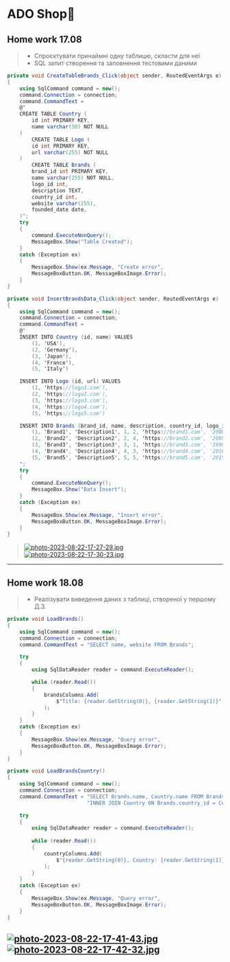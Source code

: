 # ADO Shop:department_store:
## Home work 17.08
> * Спроєктувати принаймні одну таблицю, скласти для неї 
> * SQL запит створення та заповнення тестовими даними
```cs
private void CreateTableBrands_Click(object sender, RoutedEventArgs e)
{
    using SqlCommand command = new();
    command.Connection = connection;
    command.CommandText =
    @"
    CREATE TABLE Country (
        id int PRIMARY KEY,
        name varchar(50) NOT NULL
    )
        CREATE TABLE Logo (
        id int PRIMARY KEY,
        url varchar(255) NOT NULL
    )
        CREATE TABLE Brands (
        brand_id int PRIMARY KEY,
        name varchar(255) NOT NULL,
        logo_id int,
        description TEXT,
        country_id int,
        website varchar(255),
        founded_date date,                    
    )";
    try
    {
        command.ExecuteNonQuery();
        MessageBox.Show("Table Created");
    }
    catch (Exception ex)
    {
        MessageBox.Show(ex.Message, "Create error",
        MessageBoxButton.OK, MessageBoxImage.Error);
    }
}
```
```cs
private void InsertBrandsData_Click(object sender, RoutedEventArgs e)
{
    using SqlCommand command = new();
    command.Connection = connection;
    command.CommandText =
    @"
    INSERT INTO Country (id, name) VALUES
        (1, 'USA'),
        (2, 'Germany'),
        (3, 'Japan'),
        (4, 'France'),
        (5, 'Italy')

    INSERT INTO Logo (id, url) VALUES
        (1, 'https://logo1.com'),           
        (2, 'https://logo2.com'),           
        (3, 'https://logo3.com'),           
        (4, 'https://logo4.com'),           
        (5, 'https://logo5.com')            

    INSERT INTO Brands (brand_id, name, description, country_id, logo_id, website, founded_date) VALUES
        (1, 'Brand1', 'Description1', 1, 2, 'https://brand1.com', '2000-01-01'),
        (2, 'Brand2', 'Description2', 2, 4, 'https://brand2.com', '2005-02-15'),
        (3, 'Brand3', 'Description3', 3, 1, 'https://brand3.com', '1998-07-10'),
        (4, 'Brand4', 'Description4', 4, 3, 'https://brand4.com', '2010-03-20'),
        (5, 'Brand5', 'Description5', 5, 5, 'https://brand5.com', '2015-11-05')
    ";
    try
    {
        command.ExecuteNonQuery();
        MessageBox.Show("Data Insert");
    }
    catch (Exception ex)
    {
        MessageBox.Show(ex.Message, "Insert error",
        MessageBoxButton.OK, MessageBoxImage.Error);
    }
}
```
> [![photo-2023-08-22-17-27-29.jpg](https://i.postimg.cc/g08J1nn8/photo-2023-08-22-17-27-29.jpg)](https://postimg.cc/hJ4cd48t)
> [![photo-2023-08-22-17-30-23.jpg](https://i.postimg.cc/x84nX2X9/photo-2023-08-22-17-30-23.jpg)](https://postimg.cc/JHZ9FS3F)
----
## Home work 18.08
> * Реалізувати виведення даних з таблиці, створеної у першому Д.З.
```cs
private void LoadBrands()
{            
    using SqlCommand command = new();
    command.Connection = connection;
    command.CommandText = "SELECT name, website FROM Brands";

    try
    {
        using SqlDataReader reader = command.ExecuteReader();

        while (reader.Read())
        {
            brandsColumns.Add(
                $"Title: {reader.GetString(0)}, {reader.GetString(1)}"
            );
        }
    }
    catch (Exception ex)
    {
        MessageBox.Show(ex.Message, "Query error",
        MessageBoxButton.OK, MessageBoxImage.Error);
    }
}
```
```cs
private void LoadBrandsCountry()
{
    using SqlCommand command = new();
    command.Connection = connection;
    command.CommandText = "SELECT Brands.name, Country.name FROM Brands " +
                          "INNER JOIN Country ON Brands.country_id = Country.id";

    try
    {
        using SqlDataReader reader = command.ExecuteReader();
    
        while (reader.Read())
        {
            countryColumns.Add(
                $"{reader.GetString(0)}, Country: {reader.GetString(1)}"
            );
        }
    }
    catch (Exception ex)
    {
        MessageBox.Show(ex.Message, "Query error",
        MessageBoxButton.OK, MessageBoxImage.Error);
    }
}
```
[![photo-2023-08-22-17-41-43.jpg](https://i.postimg.cc/7PnydSXq/photo-2023-08-22-17-41-43.jpg)](https://postimg.cc/5jyGFYZr)
[![photo-2023-08-22-17-42-32.jpg](https://i.postimg.cc/CLMVgd6k/photo-2023-08-22-17-42-32.jpg)](https://postimg.cc/0r44G5vy)
----
